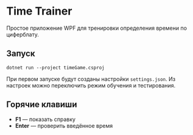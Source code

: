 # Time Trainer

Простое приложение WPF для тренировки определения времени по циферблату.

## Запуск

```
dotnet run --project timeGame.csproj
```

При первом запуске будут созданы настройки `settings.json`. Из настроек можно переключить режим обучения и тестирования.

## Горячие клавиши

* **F1** — показать справку
* **Enter** — проверить введённое время
